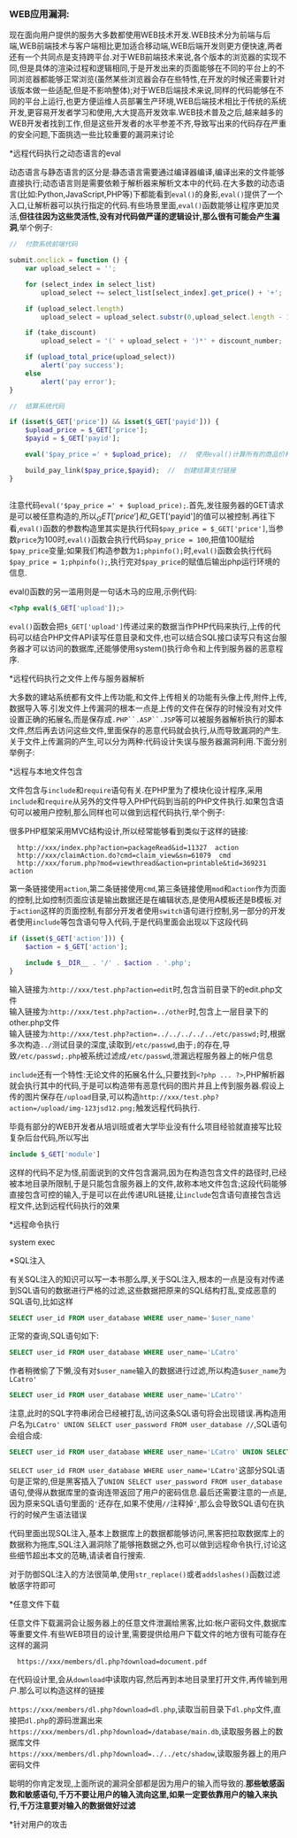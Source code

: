 
### WEB应用漏洞:
  
  现在面向用户提供的服务大多数都使用WEB技术开发.WEB技术分为前端与后端,WEB前端技术与客户端相比更加适合移动端,WEB后端开发则更方便快速,两者还有一个共同点是支持跨平台.对于WEB前端技术来说,各个版本的浏览器的实现不同,但是具体的渲染过程和逻辑相同,于是开发出来的页面能够在不同的平台上的不同浏览器都能够正常浏览(虽然某些浏览器会存在些特性,在开发的时候还需要针对该版本做一些适配,但是不影响整体);对于WEB后端技术来说,同样的代码能够在不同的平台上运行,也更方便运维人员部署生产环境,WEB后端技术相比于传统的系统开发,更容易开发者学习和使用,大大提高开发效率.WEB技术普及之后,越来越多的WEB开发者找到工作,但是这些开发者的水平参差不齐,导致写出来的代码存在严重的安全问题,下面挑选一些比较重要的漏洞来讨论<br/>
  
  *远程代码执行之动态语言的eval
  
  动态语言与静态语言的区分是:静态语言需要通过编译器编译,编译出来的文件能够直接执行;动态语言则是需要依赖于解析器来解析文本中的代码.在大多数的动态语言(比如:Python,JavaScript,PHP等)下都能看到`eval()`的身影,`eval()`提供了一个入口,让解析器可以执行指定的代码.有些场景里面,`eval()`函数能够让程序更加灵活,**但往往因为这些灵活性,没有对代码做严谨的逻辑设计,那么很有可能会产生漏洞**,举个例子:<br/>
  
```javascript
//  付款系统前端代码

submit.onclick = function () {
    var upload_select = '';

    for (select_index in select_list)
        upload_select += select_list[select_index].get_price() + '+';  //  把所有商品的价格

    if (upload_select.length)
        upload_select = upload_select.substr(0,upload_select.length - 1)

    if (take_discount)
        upload_select = '(' + upload_select + ')*' + discount_number;  //  构造中括号计算表达式

    if (upload_total_price(upload_select))
        alert('pay success');
    else
        alert('pay error');
}
```
  
```php
//  结算系统代码

if (isset($_GET['price']) && isset($_GET['payid'])) {
    $upload_price = $_GET['price'];
    $payid = $_GET['payid'];

    eval('$pay_price =' + $upload_price);  //  使用eval()计算所有的商品价格与折扣

    build_pay_link($pay_price,$payid);  //  创建结算支付链接
}
 
```

  注意代码`eval('$pay_price =' + $upload_price);`.首先,发往服务器的GET请求是可以被任意构造的,所以$_GET['price']和$_GET['payid']的值可以被控制.再往下看,`eval()`函数的参数构造里其实是执行代码`$pay_price = $_GET['price']`,当参数`price`为100时,`eval()`函数会执行代码`$pay_price = 100`,把值100赋给`$pay_price`变量;如果我们构造参数为`1;phpinfo();`时,`eval()`函数会执行代码`$pay_price = 1;phpinfo();`,执行完对`$pay_price`的赋值后输出php运行环境的信息.<br/>

  eval()函数的另一滥用则是一句话木马的应用,示例代码:<br/>

```php
<?php eval($_GET['upload']);>
```

  `eval()`函数会把`$_GET['upload']`传递过来的数据当作PHP代码来执行,上传的代码可以结合PHP文件API读写任意目录和文件,也可以结合SQL接口读写只有这台服务器才可以访问的数据库,还能够使用system()执行命令和上传到服务器的恶意程序.<br/>
  
  *远程代码执行之文件上传与服务器解析
  
  大多数的建站系统都有文件上传功能,和文件上传相关的功能有头像上传,附件上传,数据导入等.引发文件上传漏洞的根本一点是上传的文件在保存的时候没有对文件设置正确的拓展名,而是保存成`.PHP``.ASP``.JSP`等可以被服务器解析执行的脚本文件,然后再去访问这些文件,里面保存的恶意代码就会执行,从而导致漏洞的产生.<br/>
  关于文件上传漏洞的产生,可以分为两种:代码设计失误与服务器漏洞利用.下面分别举例子:<br/>
  
  
  
  
  
  *远程与本地文件包含
  
  文件包含与`include`和`require`语句有关.在PHP里为了模块化设计程序,采用`include`和`require`从另外的文件导入PHP代码到当前的PHP文件执行.如果包含语句可以被用户控制,那么同样也可以做到远程代码执行,举个例子:<br/>
  
  很多PHP框架采用MVC结构设计,所以经常能够看到类似于这样的链接:<br/>
  
```
  http://xxx/index.php?action=packageRead&id=11327  action
  http://xxx/claimAction.do?cmd=claim_view&sn=61079  cmd
  http://xxx/forum.php?mod=viewthread&action=printable&tid=369231  action
```
  
  第一条链接使用`action`,第二条链接使用`cmd`,第三条链接使用`mod`和`action`作为页面的控制,比如控制页面应该是输出数据还是在编辑状态,是使用A模板还是B模板.对于`action`这样的页面控制,有部分开发者使用`switch`语句进行控制,另一部分的开发者使用`include`等包含语句导入代码,于是代码里面会出现以下这段代码<br/>
  
```PHP
if (isset($_GET['action'])) {
    $action = $_GET['action'];

    include $__DIR__ . '/' . $action . '.php';
}
```
  
  输入链接为:`http://xxx/test.php?action=edit`时,包含当前目录下的edit.php文件<br/>
  输入链接为:`http://xxx/test.php?action=../other`时,包含上一层目录下的other.php文件<br/>
  输入链接为:`http://xxx/test.php?action=../../../../../etc/passwd;`时,根据多次构造`../`测试目录的深度,读取到`/etc/passwd`,由于`;`的存在,导致`/etc/passwd;.php`被系统过滤成`/etc/passwd`,泄漏远程服务器上的帐户信息<br/>
  
  `include`还有一个特性:无论文件的拓展名什么,只要找到`<?php ... ?>`,PHP解析器就会执行其中的代码,于是可以构造带有恶意代码的图片并且上传到服务器.假设上传的图片保存在`/upload`目录,可以构造`http://xxx/test.php?action=/upload/img-123jsd12.png;`触发远程代码执行.<br/>
  
  毕竟有部分的WEB开发者从培训班或者大学毕业没有什么项目经验就直接写比较复杂后台代码,所以写出<br/>
  
```PHP
include $_GET['module']
```

  这样的代码不足为怪,前面说到的文件包含漏洞,因为在构造包含文件的路径时,已经被本地目录所限制,于是只能包含服务器上的文件,故称本地文件包含;这段代码能够直接包含可控的输入,于是可以在此传递URL链接,让`include`包含语句直接包含远程文件,达到远程代码执行的效果<br/>
  
  *远程命令执行
  
  system exec 
  
  
  
  
  *SQL注入
  
  有关SQL注入的知识可以写一本书那么厚,关于SQL注入,根本的一点是没有对传递到SQL语句的数据进行严格的过滤,这些数据把原来的SQL结构打乱,变成恶意的SQL语句,比如这样<br/>
  
```sql
SELECT user_id FROM user_database WHERE user_name='$user_name'
```

  正常的查询,SQL语句如下:<br/>
  
```sql
SELECT user_id FROM user_database WHERE user_name='LCatro'
```
  
  作者稍微偷了下懒,没有对`$user_name`输入的数据进行过滤,所以构造`$user_name`为`LCatro'`<br/>
  
```sql
SELECT user_id FROM user_database WHERE user_name='LCatro''
```
  
  注意,此时的SQL字符串闭合已经被打乱,访问这条SQL语句将会出现错误.再构造用户名为`LCatro' UNION SELECT user_password FROM user_database //`,SQL语句会组合成:<br/>

```sql
SELECT user_id FROM user_database WHERE user_name='LCatro' UNION SELECT user_password FROM user_database //'
```
  `SELECT user_id FROM user_database WHERE user_name='LCatro'`这部分SQL语句是正常的,但是黑客插入了`UNION SELECT user_password FROM user_database`语句,使得从数据库里的查询连带返回了用户的密码信息.最后还需要注意的一点是,因为原来SQL语句里面的`'`还存在,如果不使用`//`注释掉`'`,那么会导致SQL语句在执行的时候产生语法错误<br/>
  
  代码里面出现SQL注入,基本上数据库上的数据都能够访问,黑客把拉取数据库上的数据称为拖库,SQL注入漏洞除了能够拖数据之外,也可以做到远程命令执行,讨论这些细节超出本文的范畴,请读者自行搜索.<br/>
  
  对于防御SQL注入的方法很简单,使用`str_replace()`或者`addslashes()`函数过滤敏感字符即可<br/>
  
  
  *任意文件下载
  
  任意文件下载漏洞会让服务器上的任意文件泄漏给黑客,比如:帐户密码文件,数据库等重要文件.有些WEB项目的设计里,需要提供给用户下载文件的地方很有可能存在这样的漏洞<br/>
  
```
  https://xxx/members/dl.php?download=document.pdf
```

  在代码设计里,会从`download`中读取内容,然后再到本地目录里打开文件,再传输到用户.那么可以构造这样的链接<br/>

  `https://xxx/members/dl.php?download=dl.php`,读取当前目录下`dl.php`文件,直接把`dl.php`的源码泄漏出来<br/>
  `https://xxx/members/dl.php?download=/database/main.db`,读取服务器上的数据库文件<br/>
  `https://xxx/members/dl.php?download=../../etc/shadow`,读取服务器上的用户密码文件<br/>

  
  聪明的你肯定发现,上面所说的漏洞全部都是因为用户的输入而导致的.**那些敏感函数和敏感语句,千万不要让用户的输入流向这里,如果一定要依靠用户的输入来执行,千万注意要对输入的数据做好过滤**<br/>
  
  
  *针对用户的攻击
  
  